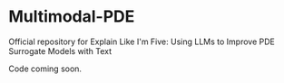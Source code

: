 # Multimodal-PDE
Official repository for Explain Like I'm Five: Using LLMs to Improve PDE Surrogate Models with Text

Code coming soon.
